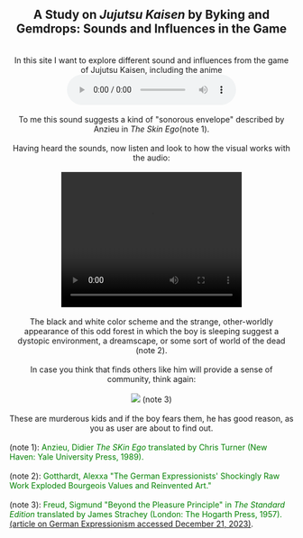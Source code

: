 <title></title>
<head></head>
<body>
  <center>
    <h2>A Study on <i>Jujutsu Kaisen</i> by Byking and Gemdrops: Sounds and Influences in the Game</h2>
  <br>In this site I want to explore different sound and influences from the game of Jujutsu Kaisen, including the anime
  <br><audio controls>
  <source src="horse.ogg" type="audio/ogg">
  <source src="limbo.audio.opening.mp3" type="audio/mpeg">
</audio></br>
  <br>To me this sound suggests a kind of "sonorous envelope" described by Anzieu 
  in <i>The Skin Ego</i>(note 1).</br>
<br>Having heard the sounds, now listen and look to how the visual works with the audio:</br>
<br><video width="320" height="240" controls>
  <source src="JJK.mp4" type="video/mp4">
  <source src="movie.ogg" type="video/ogg">
</video></br>
  <br>The black and white color scheme and the strange, other-worldly appearance of this odd forest
  in which the boy is sleeping suggest a dystopic environment, a dreamscape, or some sort of
  world of the dead (note 2).</br>
<br>In case you think that finds others like him will provide a sense of community, think again:</br>
<br><img src="limbo.others.two.png"> (note 3)</br>
  <br>These are murderous kids and if the boy fears them, he has good reason, as you as user are about to find
  out.</br>
  </center>
<br>(note 1): <font color="green">Anzieu, Didier <i>The SKin Ego</i> translated by Chris Turner (New Haven: Yale University
  Press, 1989).</font></br>
<br>(note 2): <font color="green">Gotthardt, Alexxa "The German Expressionists' Shockingly Raw Work Exploded
  Bourgeois Values and Reinvented Art."</font> </br>
<br>(note 3): <font color="green">Freud, Sigmund "Beyond the Pleasure Principle" in <i>The Standard
Edition</i> translated by James Strachey (London: The Hogarth Press, 1957).</font></br>
<a href="https://www.artsy.net/article/artsy-editorial-german-expressionists-shockingly-raw-work-exploded-bourgeois-values-reinvented-art"> (article on German Expressionism accessed December 21, 2023)</a>.</br
</body>
</html>
